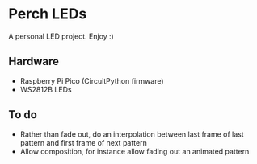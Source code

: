 # Perch LEDs

A personal LED project. Enjoy :)

## Hardware

- Raspberry Pi Pico (CircuitPython firmware)
- WS2812B LEDs

## To do

- Rather than fade out, do an interpolation between last frame of last pattern and first frame of next pattern
- Allow composition, for instance allow fading out an animated pattern
